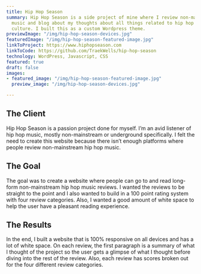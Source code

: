```yaml
---
title: Hip Hop Season
summary: Hip Hop Season is a side project of mine where I review non-mainstream hip-hop
  music and blog about my thoughts about all things related to hip hop music and the
  culture. I built this as a custom Wordpress theme.
previewImage: "/img/hip-hop-season-devices.jpg"
featuredImage: "/img/hip-hop-season-featured-image.jpg"
linkToProject: https://www.hiphopseason.com
linkToCode: https://github.com/TraekWells/hip-hop-season
technology: WordPress, Javascript, CSS
featured: true
draft: false
images:
- featured_image: "/img/hip-hop-season-featured-image.jpg"
  preview_image: "/img/hip-hop-season-devices.jpg"

---
```

## The Client

Hip Hop Season is a passion project done for myself. I’m an avid listener of hip hop music, mostly non-mainstream or underground specifically. I felt the need to create this website because there isn’t enough platforms where people review non-mainstream hip hop music.

## The Goal

The goal was to create a website where people can go to and read long-form non-mainstream hip hop music reviews. I wanted the reviews to be straight to the point and I also wanted to build in a 100 point rating system with four review categories. Also, I wanted a good amount of white space to help the user have a pleasant reading experience.

## The Results

In the end, I built a website that is 100% responsive on all devices and has a lot of white space. On each review, the first paragraph is a summary of what I thought of the project so the user gets a glimpse of what I thought before diving into the rest of the review. Also, each review has scores broken out for the four different review categories.